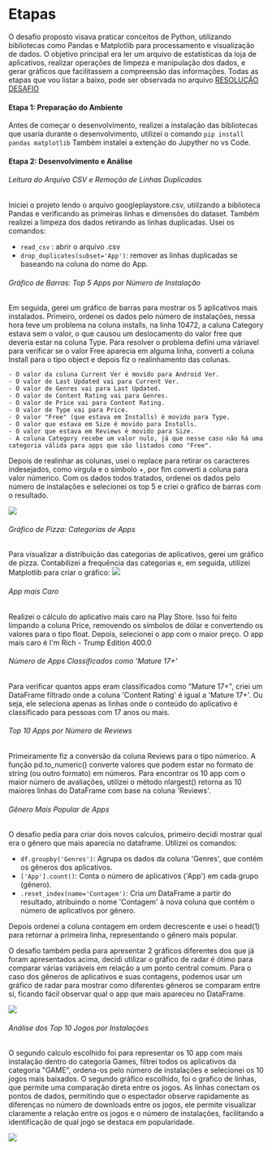 # Etapas 
 O desafio proposto visava praticar conceitos de Python, utilizando bibliotecas como Pandas e Matplotlib para processamento e visualização de dados. O objetivo principal era ler um arquivo de estatísticas da loja de aplicativos, realizar operações de limpeza e manipulação dos dados, e gerar gráficos que facilitassem a compreensão das informações. Todas as etapas que vou listar a baixo, pode ser observada no arquivo [RESOLUÇÃO DESAFIO](./desafio2.ipynb)

 #### Etapa 1: Preparação do Ambiente
Antes de começar o desenvolvimento, realizei a instalação das bibliotecas que usaria durante o desenvolvimento, utilizei o comando ``pip install pandas matplotlib``
Também instalei a extenção do Jupyther no vs Code. 

#### Etapa 2: Desenvolvimento e Análise

###### Leitura do Arquivo CSV e Remoção de Linhas Duplicadas
Iniciei o projeto lendo o arquivo googleplaystore.csv, utiilzando a biblioteca Pandas e verificando as primeiras linhas e dimensões do dataset. Também realizei a limpeza dos dados retirando as linhas duplicadas. Usei os comandos: 
- ``read_csv`` : abrir o arquivo .csv
- ``drop_duplicates(subset='App')``: remover as linhas duplicadas se baseando na coluna do nome do App. 

###### Gráfico de Barras: Top 5 Apps por Número de Instalação
Em seguida, gerei um gráfico de barras para mostrar os 5 aplicativos mais instalados. Primeiro, ordenei os dados pelo número de instalações, nessa hora teve um problema na coluna installs, na linha 10472, a caluna Category estava sem o valor, o que causou um deslocamento do valor free que deveria estar na coluna Type. 
Para resolver o problema defini uma váriavel para verificar se o valor Free aparecia em alguma linha, converti a coluna Install para o tipo object e depois fiz o realinhamento das colunas. 

    - O valor da coluna Current Ver é movido para Android Ver.
    - O valor de Last Updated vai para Current Ver.
    - O valor de Genres vai para Last Updated.
    - O valor de Content Rating vai para Genres.
    - O valor de Price vai para Content Rating.
    - O valor de Type vai para Price.
    - O valor "Free" (que estava em Installs) é movido para Type.
    - O valor que estava em Size é movido para Installs.
    - O valor que estava em Reviews é movido para Size.
    - A coluna Category recebe um valor nulo, já que nesse caso não há uma categoria válida para apps que são listados como "Free".

Depois de realinhar as colunas, usei o replace para retirar os caracteres indesejados, como virgula e o simbolo +, por fim converti a coluna para valor númerico. 
Com os dados todos tratados, ordenei os dados pelo número de instalações e selecionei os top 5 e criei o gráfico de barras com o resultado.

![](/Sprint_3/evidencias/top-5-app.png)

###### Gráfico de Pizza: Categorias de Apps
Para visualizar a distribuição das categorias de aplicativos, gerei um gráfico de pizza. Contabilizei a frequência das categorias e, em seguida, utilizei Matplotlib para criar o gráfico:
![](/Sprint_3/evidencias/categoria-app.png)

###### App mais Caro
Realizei o cálculo do aplicativo mais caro na Play Store. Isso foi feito limpando a coluna Price, removendo os símbolos de dólar e convertendo os valores para o tipo float. Depois, selecionei o app com o maior preço. 
O app mais caro é I'm Rich - Trump Edition  400.0

###### Número de Apps Classificados como 'Mature 17+'
Para verificar quantos apps eram classificados como "Mature 17+", criei um DataFrame filtrado onde a coluna 'Content Rating' é igual a 'Mature 17+'. Ou seja, ele seleciona apenas as linhas onde o conteúdo do aplicativo é classificado para pessoas com 17 anos ou mais.

###### Top 10 Apps por Número de Reviews
Primeiramente fiz a conversão da coluna Reviews para o tipo númerico. A função pd.to_numeric() converte valores que podem estar no formato de string (ou outro formato) em números.
Para encontrar os 10 app com o maior número de avaliações, utilizei o método nlargest() retorna as 10 maiores linhas do DataFrame com base na coluna 'Reviews'. 

###### Gênero Mais Popular de Apps
O desafio pedia para criar dois novos calculos, primeiro decidi mostrar qual era o gênero que mais aparecia no dataframe. Utilizei os comandos:  
- ``df.groupby('Genres')``: Agrupa os dados da coluna 'Genres', que contém os gêneros dos aplicativos.
- ``['App'].count()``: Conta o número de aplicativos ('App') em cada grupo (gênero).
- ``.reset_index(name='Contagem')``: Cria um DataFrame a partir do resultado, atribuindo o nome 'Contagem' à nova coluna que contém o número de aplicativos por gênero.

Depois ordenei a coluna contagem em ordem decrescente e usei o head(1) para retornar a primeira linha, representando o gênero mais popular. 

O desafio também pedia para apresentar 2 gráficos diferentes dos que já foram apresentados acima, decidi utilizar o gráfico de radar é ótimo para comparar várias variáveis em relação a um ponto central comum. Para o caso dos gêneros de aplicativos e suas contagens, podemos usar um gráfico de radar para mostrar como diferentes gêneros se comparam entre si, ficando fácil observar qual o app que mais apareceu no DataFrame. 

![](/Sprint_3/evidencias/app-genero.png)

###### Análise dos Top 10 Jogos por Instalações
O segundo calculo escolhido foi para representar os 10 app com mais instalação dentro do categoria Games, filtrei todos os aplicativos da categoria "GAME", ordena-os pelo número de instalações e selecionei os 10 jogos mais baixados.
O segundo gráfico escolhido, foi o grafico de linhas, que permite uma comparação direta entre os jogos. As linhas conectam os pontos de dados, permitindo que o espectador observe rapidamente as diferenças no número de downloads entre os jogos, ele permite visualizar claramente a relação entre os jogos e o número de instalações, facilitando a identificação de qual jogo se destaca em popularidade.

![](/Sprint_3/evidencias/top-games.png)
